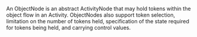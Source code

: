 An ObjectNode is an abstract ActivityNode that may hold tokens within the object flow in an Activity. ObjectNodes also support token selection, limitation on the number of tokens held, specification of the state required for tokens being held, and carrying control values.
